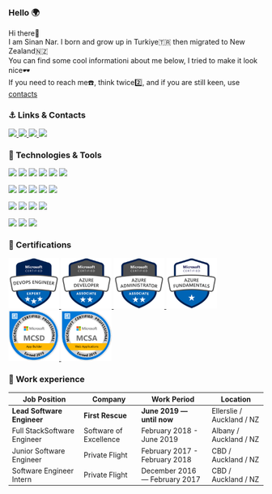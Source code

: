 ### Hello 🌍
<p> 
 Hi there👋 <br>
 I am Sinan Nar. I born and grow up in Turkiye🇹🇷 then migrated to New Zealand🇳🇿 <br>
 You can find some cool informationℹ️ about me below, I tried to make it look nice🕶️ <br>
 If you need to reach me☎️, think twice2️⃣, and if you are still keen, use <a href="https://github.com/sinannar/sinannar/edit/main/README.md#-links--contacts" target="blank">contacts</a> <br>
 
</p>

<!--
```c#
var sinan = {
  code: [C#, Jave, HTML, CSS, Javascript, Typescript, Python],
  tools: [Dotnet, EntityFramework, Angular, Ionic, Node, Express, Docker],
  cloud: [Azure, GCP, AWS],
  issueTracking: [AzureDevops, Jira, Trello]
  roles: [BackEnd, FrondEnd, DevOps, LeadEngineer]
} 
```
-->

### ⚓ Links & Contacts
<p align="left">
  <a href="https://www.linkedin.com/in/sinannar" target="blank">
    <img src="https://img.shields.io/static/v1?color=blue&label=linkedin&logo=linkedin&logoColor=white&style=for-the-badge&message=Connect">
  </a>  
  <a href="https://twitter.com/snn_nr" target="blank">
    <img src="https://img.shields.io/static/v1?color=blue&label=twitter&logo=twitter&logoColor=white&style=for-the-badge&message=Follow">
  </a>
  <a href="mailto:sinan.nar@gmail.com" target="blank">
    <img src="https://img.shields.io/static/v1?color=blue&label=gmail&logo=gmail&logoColor=white&style=for-the-badge&message=Email">
  </a>
  <a href="https://www.credly.com/users/sinan-nar" target="blank">
    <img src="https://img.shields.io/static/v1?color=blue&label=credly&logo=credly&logoColor=white&style=for-the-badge&message=Credly">
  </a>
</p>

<!--
[![LinkedIn URL](https://img.shields.io/static/v1?color=blue&label=linkedin&logo=linkedin&logoColor=white&style=for-the-badge&message=Connect)](https://www.linkedin.com/in/sinannar)

[![Twitter URL](https://img.shields.io/static/v1?color=blue&label=twitter&logo=twitter&logoColor=white&style=for-the-badge&message=Follow)](https://twitter.com/snn_nr)

[![Gmail ](https://img.shields.io/static/v1?color=blue&label=gmail&logo=gmail&logoColor=white&style=for-the-badge&message=Email)](mailto:sinan.nar@gmail.com)

[![Credly](https://img.shields.io/static/v1?color=blue&label=credly&logo=credly&logoColor=white&style=for-the-badge&message=Credly)](https://www.credly.com/users/sinan-nar)
-->

<!--
![Profile View Counter](https://komarev.com/ghpvc/?username=sinannar)
[![Linkedln](https://img.shields.io/badge/LinkedIn-0077B5?style=flat-square&logo=linkedin&logoColor=white)](https://www.linkedin.com/in/sinannar/)
[![Gmail Badge](https://img.shields.io/badge/-Gmail-c14438?style=flat-square&logo=Gmail&logoColor=white&link=mailto:sinan.nar@gmail.com)](mailto:sinan.nar@gmail.com)

-->


### 🔧 Technologies & Tools
![](https://img.shields.io/static/v1?color=blue&style=for-the-badge&label=Code&message=c%23&logo=csharp)
![](https://img.shields.io/static/v1?color=blue&style=for-the-badge&label=Code&message=java&logo=java)
![](https://img.shields.io/static/v1?color=blue&style=for-the-badge&label=Code&message=c&logo=c)
![](https://img.shields.io/static/v1?color=blue&style=for-the-badge&label=Code&message=cPlusPlus&logo=cplusplus)
![](https://img.shields.io/static/v1?color=blue&style=for-the-badge&label=Code&message=javascript&logo=javascript)
![](https://img.shields.io/static/v1?color=blue&style=for-the-badge&label=Code&message=typescript&logo=typescript) <br>

![](https://img.shields.io/static/v1?color=blue&style=for-the-badge&label=Framework&message=dotnet&logo=dotnet)
![](https://img.shields.io/static/v1?color=blue&style=for-the-badge&label=Framework&message=express&logo=express)
![](https://img.shields.io/static/v1?color=blue&style=for-the-badge&label=Framework&message=ionic&logo=ionic)
![](https://img.shields.io/static/v1?color=blue&style=for-the-badge&label=Framework&message=vue&logo=vuedotjs)
![](https://img.shields.io/static/v1?color=blue&style=for-the-badge&label=Framework&message=angular&logo=angular) <br>

![](https://img.shields.io/static/v1?color=blue&style=for-the-badge&label=OS&message=Windows&logo=windows)
![](https://img.shields.io/static/v1?color=blue&style=for-the-badge&label=OS&message=Ubuntu&logo=ubuntu)
![](https://img.shields.io/static/v1?color=blue&style=for-the-badge&label=OS&message=Fedora&logo=fedora)
![](https://img.shields.io/static/v1?color=blue&style=for-the-badge&label=OS&message=MacOS&logo=macos) <br>

![](https://img.shields.io/static/v1?color=blue&style=for-the-badge&label=Cloud&message=Azure&logo=microsoftazure)
![](https://img.shields.io/static/v1?color=blue&style=for-the-badge&label=Cloud&message=Amazon&logo=amazonaws)
![](https://img.shields.io/static/v1?color=blue&style=for-the-badge&label=Cloud&message=Google&logo=googlecloud) <br>


<!--
![](https://img.shields.io/badge/Tools-PostgreSQL-informational?style=flat&logo=postgresql&logoColor=white&color=2bbc8a)
![](https://img.shields.io/badge/Code-c%23-informational?style=for-the-badge&logo=csharp&logoColor=white&color=2bbc8a)
-->

### 🏅 Certifications
<p align="left">
  <a href="https://www.credly.com/badges/39d32fcd-76a6-4538-a9c2-6aac6897ffd0/public_url" target="blank">
    <img src="https://raw.githubusercontent.com/sinannar/sinannar/main/files/microsoft-certified-devops-engineer-expert.png" width="100">
  </a>
  <a href="https://www.credly.com/badges/99e5aa47-098d-462b-a031-82791efaeaad/public_url" target="blank">
    <img src="https://raw.githubusercontent.com/sinannar/sinannar/main/files/microsoft-certified-azure-developer-associate.1.png" width="100">
  </a>
  <a href="https://www.credly.com/badges/56adc3db-e294-4fa5-9c49-06b1d2856f51/public_url" target="blank">
    <img src="https://raw.githubusercontent.com/sinannar/sinannar/main/files/microsoft-certified-azure-administrator-associate.2.png" width="100">
  </a>
  <a href="https://www.credly.com/badges/3f381d27-91ea-43bb-a7e0-706a0c6496b8/public_url" target="blank">
    <img src="https://raw.githubusercontent.com/sinannar/sinannar/main/files/microsoft-certified-azure-fundamentals.png" width="100">
  </a>
  <a href="https://www.credly.com/badges/4af22a85-5007-45d1-ab8c-77ca5f662af0/public_url" target="blank">
    <img src="https://raw.githubusercontent.com/sinannar/sinannar/main/files/mcsd-app-builder-certified-2019.png" width="100">
  </a>
  <a href="https://www.credly.com/badges/e10f8f92-a4d0-409c-bc1a-6a3f88e7e35c/public_url" target="blank">
    <img src="https://raw.githubusercontent.com/sinannar/sinannar/main/files/mcsa-web-applications-certified-2019.png" width="100">
  </a>
</p>


### 👔 Work experience 
| Job Position                 | Company                |  Work Period                  | Location                 
| ---------------------------- | -----------------------| ------------------------------|--------------------------
| **Lead Software Engineer**   | **First Rescue**       | **June 2019 — until now**     |Ellerslie / Auckland / NZ 
| Full StackSoftware Engineer  | Software of Excellence | February 2018 - June 2019     |Albany / Auckland / NZ    
| Junior Software Engineer     | Private Flight         | February 2017 - February 2018 |CBD / Auckland / NZ       
| Software Engineer Intern     | Private Flight         | December 2016 — February 2017 |CBD / Auckland / NZ       





<!--
![](https://img.shields.io/badge/OS-Linux-informational?style=flat&logo=linux&logoColor=white&color=2bbc8a)
![](https://img.shields.io/badge/Editor-IntelliJ_IDEA-informational?style=flat&logo=intellij-idea&logoColor=white&color=2bbc8a)
![](https://img.shields.io/badge/Code-Python-informational?style=flat&logo=python&logoColor=white&color=2bbc8a)
![](https://img.shields.io/badge/Code-JavaScript-informational?style=flat&logo=javascript&logoColor=white&color=2bbc8a)
![](https://img.shields.io/badge/Code-Golang-informational?style=flat&logo=go&logoColor=white&color=2bbc8a)
![](https://img.shields.io/badge/Code-Make-informational?style=flat&logo=cmake&logoColor=white&color=2bbc8a)
![](https://img.shields.io/badge/Code-Vue-informational?style=flat&logo=vue.js&logoColor=white&color=2bbc8a)
![](https://img.shields.io/badge/Shell-Bash-informational?style=flat&logo=gnu-bash&logoColor=white&color=2bbc8a)
![](https://img.shields.io/badge/Tools-PostgreSQL-informational?style=flat&logo=postgresql&logoColor=white&color=2bbc8a)
![](https://img.shields.io/badge/Tools-Docker-informational?style=flat&logo=docker&logoColor=white&color=2bbc8a)
![](https://img.shields.io/badge/Tools-Kubernetes-informational?style=flat&logo=kubernetes&logoColor=white&color=2bbc8a)
![](https://img.shields.io/badge/Tools-Red_Hat_OpenShift-informational?style=flat&logo=red-hat-open-shift&logoColor=white&color=2bbc8a)
![](https://img.shields.io/badge/Cloud-Digital_Ocean-informational?style=flat&logo=digitalocean&logoColor=white&color=2bbc8a)
-->


<!--
Here are some ideas to get you started: <br>
💬 
🚲 I love riding my bike <br>
🚶 Walking is my daily being active habit <br>
-->



<!--
### 🖱️ I wanted to add this because its cool
|T|h|i|n|g|s||I||💚|:|
| - | - | - | - | - | - | - | - | - | - | - |
| | | |`P`| | | | | | |`W`|
| |`D`|`E`|`S`|`I`|`G`|`N`| | | |`H`|
|`M`| | |`Y`| | | | |`C`| |`I`|
|`I`| | |`C`|`O`|`D`|`E`| |`O`| |`M`|
|`N`| | |`H`| | | | |`L`| |`S`|
|`I`| |`S`|`O`|`C`|`I`|`O`|`L`|`O`|`G`|`Y`|
|`M`| | |`L`| | | | |`R`| | |
|`A`| | |`O`| | | | | | | |
|`L`|`I`|`N`|`G`|`U`|`I`|`S`|`T`|`I`|`C`| |
|`I`| | |`Y`| | |`E`| | | | |
|`S`| | | | | |`M`| | | | |
|`M`| | | | | | | | | | |
-->

<!--
**sinannar/sinannar** is a ✨ _special_ ✨ repository because its `README.md` (this file) appears on your GitHub profile.

Here are some ideas to get you started:

- 🔭 I’m currently working on DDD and Microservices...
- 🌱 I’m currently learning ...
- 👯 I’m looking to collaborate on ...
- 🤔 I’m looking for help with Mi...
- 💬 Ask me about ...
- 📫 How to reach me: ...
- 😄 Pronouns: ...
- ⚡ Fun fact: ...
-->
